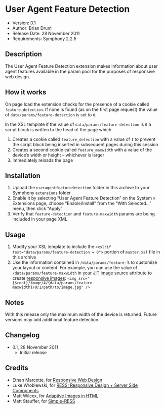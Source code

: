 # User Agent Feature Detection

* Version: 0.1
* Author: Brian Drum
* Release Date: 28 November 2011
* Requirements: Symphony 2.2.5

## Description

The User Agent Feature Detection extension makes information about user agent features available in the param pool for the purposes of responsive web design.

## How it works

On page load the extension checks for the presence of a cookie called `feature_detection`. If none is found (as on the first page request) the value of `data/params/feature-detection` is set to `0`.

In the XSL template if the value of `data/params/feature-detection` is `0` a script block is written to the head of the page which:

1. Creates a cookie called `feature_detection` with a value of `1` to prevent the script block being inserted in subsequent pages during this session
2. Creates a second cookie called `feature_maxwidth` with a value of the device’s width or height – whichever is larger
3. Immediately reloads the page

## Installation

1. Upload the `useragentfeaturedetection` folder in this archive to your Symphony `extensions` folder
2. Enable it by selecting “User Agent Feature Detection” on the System » Extensions page, choose “Enable/Install” from the “With Selected…” menu, then click “Apply”
3. Verify that `feature-detection` and `feature-maxwidth` params are being included in your page XML

## Usage

1. Modify your XSL template to include the `<xsl:if test="data/params/feature-detection = 0">` portion of `master.xsl` file in this archive
2. Use the information contained in `/data/params/feature-`’s to customize your layout or content. For example, you can use the value of `/data/params/feature-maxwidth` in your [JIT image](http://symphony-cms.com/learn/concepts/view/jit-image-manipulation/) source attribute to create [responsive images](http://unstoppablerobotninja.com/entry/responsive-images/): `<img src="{$root}/image/4/{data/params/feature-maxwidth}/0/1/path/to/image.jpg" />`

## Notes

With this release only the maximum width of the device is returned. Future versions may add additional feature detection.

## Changelog

* 0.1, 28 November 2011
	* Initial release

## Credits

* Ethan Marcotte, for [Responsive Web Design](http://www.alistapart.com/articles/responsive-web-design/)
* Luke Wroblewski, for [RESS: Responsive Design + Server Side Components](http://www.lukew.com/ff/entry.asp?1392)
* Matt Wilcox, for [Adaptive Images in HTML](http://adaptive-images.com/)
* Matt Stauffer, for [Simple-RESS](https://github.com/jiolasa/Simple-RESS)
